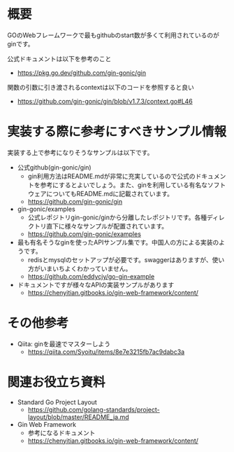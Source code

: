 # 概要
GOのWebフレームワークで最もgithubのstart数が多くて利用されているのがginです。

公式ドキュメントは以下を参考のこと
- https://pkg.go.dev/github.com/gin-gonic/gin

関数の引数に引き渡されるcontextは以下のコードを参照すると良い
- https://github.com/gin-gonic/gin/blob/v1.7.3/context.go#L46

# 実装する際に参考にすべきサンプル情報
実装する上で参考になりそうなサンプルは以下です。
- 公式github(gin-gonic/gin)
   - gin利用方法はREADME.mdが非常に充実しているので公式のドキュメントを参考にするとよいでしょう。また、ginを利用している有名なソフトウェアについてもREADME.mdに記載されています。
   - https://github.com/gin-gonic/gin
- gin-gonic/examples
  - 公式レポジトリgin-gonic/ginから分離したレポジトリです。各種ディレクトリ直下に様々なサンプルが配置されています。
  - https://github.com/gin-gonic/examples
- 最も有名そうなginを使ったAPIサンプル集です。中国人の方による実装のようです。
  - redisとmysqlのセットアップが必要です。swaggerはありますが、使い方がいまいちよくわかっていません。
  - https://github.com/eddycjy/go-gin-example
- ドキュメントですが様々なAPIの実装サンプルがあります
  - https://chenyitian.gitbooks.io/gin-web-framework/content/

# その他参考
- Qiita: ginを最速でマスターしよう
  - https://qiita.com/Syoitu/items/8e7e3215fb7ac9dabc3a

# 関連お役立ち資料
- Standard Go Project Layout
  - https://github.com/golang-standards/project-layout/blob/master/README_ja.md
- Gin Web Framework
  - 参考になるドキュメント
  - https://chenyitian.gitbooks.io/gin-web-framework/content/
